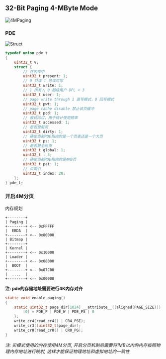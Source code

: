 ## 32-Bit Paging 4-MByte Mode

![4MPaging](../images/4MPaging.png)

### PDE

![Struct](../images/4MB&PDE.png)

```c
typedef union pde_t
{
    uint32_t v;
    struct {
        // 在内存中
        uint32_t present: 1;
        // 0 只读 1 可读可写
        uint32_t write: 1;
        // 1 所有人 0 超级用户 DPL < 3
        uint32_t user: 1;
        // page write through 1 直写模式，0 回写模式
        uint32_t pwt: 1;
        // page cache disable 禁止该页缓冲
        uint32_t pcd: 1;
        // 被访问过，用于统计使用频率
        uint32_t accessed: 1;
        // 是否是脏页
        uint32_t dirty: 1;
        // 确定当前PDE指向的是一个页表还是一个大页
        uint32_t ps: 1;
        // 是否是全局页
        uint32_t global: 1;
        uint32_t : 3;
        // 确定当前PDE指向的是4MB页
        uint32_t pat: 1;
        // 页索引
        uint32_t index: 20;
    };
} pde_t;
```

### 开启4M分页

内存规划

```shell
+--------+
| Paging |
+--------+ <-- 0xFFFFF
|  EBDA  |
+--------+ <-- 0x80000
| Bitmap |
+--------+
| Kernel |
+--------+ <-- 0x10000
| Loader |
+--------+ <-- 0x08000
|  BOOT  |
+--------+ <-- 0x07C00
|  ....  |
+--------+ <-- 0x00000
```

**注: pde的存储地址需要进行4K内存对齐**

```c
static void enable_paging()
{
    static uint32_t page_dir[1024] __attribute__((aligned(PAGE_SIZE))) = {
        [0] = PDE_P | PDE_W | PDE_PS | 0
    };
    write_cr4(read_cr4() | CR4_PSE);
    write_cr3((uint32_t)page_dir);
    write_cr0(read_cr0() | CR0_PG);
}
```

*注: 实模式使用的内存使用4M分页, 开启分页机制后需要将1MB以内的内存按照物理内存地址进行映射, 这样才能保证物理地址和虚拟地址的一致性*